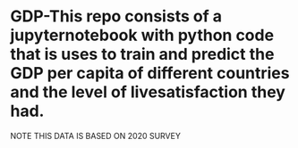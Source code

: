 # GDP-This repo consists of a  jupyternotebook with python code that is uses to train and predict the GDP  per capita of different countries and the level of livesatisfaction they had.
NOTE THIS DATA IS BASED ON 2020 SURVEY
